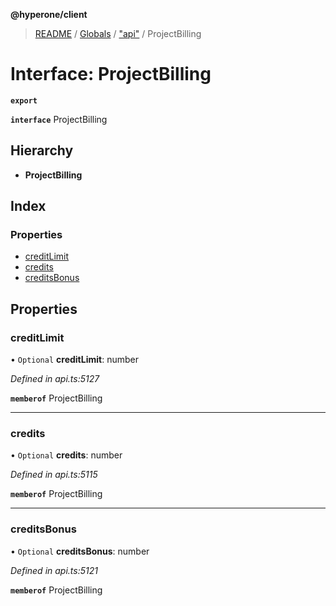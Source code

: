 **@hyperone/client**

> [README](../README.md) / [Globals](../globals.md) / ["api"](../modules/_api_.md) / ProjectBilling

# Interface: ProjectBilling

**`export`** 

**`interface`** ProjectBilling

## Hierarchy

* **ProjectBilling**

## Index

### Properties

* [creditLimit](_api_.projectbilling.md#creditlimit)
* [credits](_api_.projectbilling.md#credits)
* [creditsBonus](_api_.projectbilling.md#creditsbonus)

## Properties

### creditLimit

• `Optional` **creditLimit**: number

*Defined in api.ts:5127*

**`memberof`** ProjectBilling

___

### credits

• `Optional` **credits**: number

*Defined in api.ts:5115*

**`memberof`** ProjectBilling

___

### creditsBonus

• `Optional` **creditsBonus**: number

*Defined in api.ts:5121*

**`memberof`** ProjectBilling
